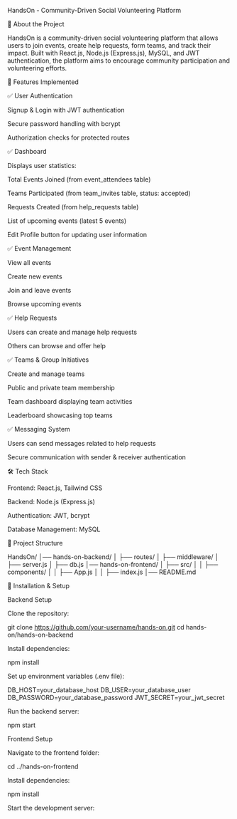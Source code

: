 HandsOn - Community-Driven Social Volunteering Platform



📌 About the Project

HandsOn is a community-driven social volunteering platform that allows users to join events, create help requests, form teams, and track their impact. Built with React.js, Node.js (Express.js), MySQL, and JWT authentication, the platform aims to encourage community participation and volunteering efforts.

🚀 Features Implemented

✅ User Authentication

Signup & Login with JWT authentication

Secure password handling with bcrypt

Authorization checks for protected routes

✅ Dashboard

Displays user statistics:

Total Events Joined (from event_attendees table)

Teams Participated (from team_invites table, status: accepted)

Requests Created (from help_requests table)

List of upcoming events (latest 5 events)

Edit Profile button for updating user information

✅ Event Management

View all events

Create new events

Join and leave events

Browse upcoming events

✅ Help Requests

Users can create and manage help requests

Others can browse and offer help

✅ Teams & Group Initiatives

Create and manage teams

Public and private team membership

Team dashboard displaying team activities

Leaderboard showcasing top teams

✅ Messaging System

Users can send messages related to help requests

Secure communication with sender & receiver authentication

🛠️ Tech Stack

Frontend: React.js, Tailwind CSS

Backend: Node.js (Express.js)

Authentication: JWT, bcrypt

Database Management: MySQL



📂 Project Structure

HandsOn/
│── hands-on-backend/
│   ├── routes/
│   ├── middleware/
│   ├── server.js
│   ├── db.js
│── hands-on-frontend/
│   ├── src/
│   │   ├── components/
│   │   ├── App.js
│   │   ├── index.js
│── README.md

🔧 Installation & Setup

Backend Setup

Clone the repository:

git clone https://github.com/your-username/hands-on.git
cd hands-on/hands-on-backend

Install dependencies:

npm install

Set up environment variables (.env file):

DB_HOST=your_database_host
DB_USER=your_database_user
DB_PASSWORD=your_database_password
JWT_SECRET=your_jwt_secret

Run the backend server:

npm start

Frontend Setup

Navigate to the frontend folder:

cd ../hands-on-frontend

Install dependencies:

npm install

Start the development server:
